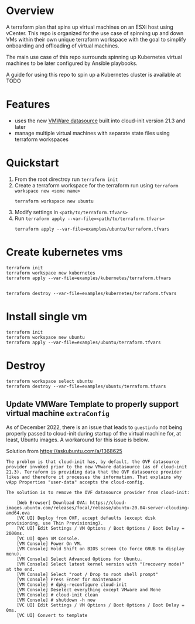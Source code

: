# Overview
A terraform plan that spins up virtual machines on an ESXi host using vCenter. This repo is organized for the use case of spinning up and down VMs within their own unique terraform workspace with the goal to simplify onboarding and offloading of virtual machines.

The main use case of this repo surrounds spinning up Kubernetes virtual machines to be later configured by Ansible playbooks.

A guide for using this repo to spin up a Kubernetes cluster is available at TODO


# Features
- uses the new [VMWare datasource](https://cloudinit.readthedocs.io/en/latest/topics/datasources/vmware.html) built into cloud-init version 21.3 and later
- manage multiple virtual machines with separate state files using terraform workspaces


# Quickstart
1. From the root directroy run `terraform init`
1. Create a terraform workspace for the terraform run using `terraform workspace new <some name>`
    ```
    terraform workspace new ubuntu
    ```
1. Modify settings in `<path/to/terraform.tfvars>`
1. Run `terraform apply --var-file=<path/to/terraform.tfvars>`
    ```
    terraform apply --var-file=examples/ubuntu/terraform.tfvars
    ```


# Create kubernetes vms
```
terraform init
terraform workspace new kubernetes
terraform apply --var-file=examples/kubernetes/terraform.tfvars


terraform destroy --var-file=examples/kubernetes/terraform.tfvars

```

# Install single vm
```
terraform init
terraform workspace new ubuntu
terraform apply --var-file=examples/ubuntu/terraform.tfvars
```

# Destroy
```
terraform workspace select ubuntu
terraform destroy --var-file=examples/ubuntu/terraform.tfvars
```


## Update VMWare Template to properly support virtual machine `extraConfig`
As of December 2022, there is an issue that leads to `guestinfo` not being properly passed to cloud-init during startup of the virtual machine for, at least, Ubuntu images. A workaround for this issue is below.

Solution from https://askubuntu.com/a/1368625
```
The problem is that cloud-init has, by default, the OVF datasource provider invoked prior to the new VMware datasource (as of cloud-init 21.3). Terraform is providing data that the OVF datasource provider likes and therefore it processes the information. That explains why vApp Properties "user-data" accepts the cloud-config.

The solution is to remove the OVF datasource provider from cloud-init:

    [Web Browser[ Download OVA: https://cloud-images.ubuntu.com/releases/focal/release/ubuntu-20.04-server-cloudimg-amd64.ova
    [VC UI] Deploy from OVF, accept defaults (except disk provisioning, use Thin Provisioning).
    [VC UI] Edit Settings / VM Options / Boot Options / Boot Delay = 2000ms.
    [VC UI] Open VM Console.
    [VM Console] Power On VM.
    [VM Console] Hold Shift on BIOS screen (to force GRUB to display menu).
    [VM Console] Select Advanced Options for Ubuntu.
    [VM Console] Select latest kernel version with "(recovery mode)" at the end.
    [VM Console] Select "root / Drop to root shell prompt"
    [VM Console] Press Enter for maintenance
    [VM Console] # dpkg-reconfigure cloud-init
    [VM Console] Deselect everything except VMware and None
    [VM Console] # cloud-init clean
    [VM Console] # shutdown -h now
    [VC UI] Edit Settings / VM Options / Boot Options / Boot Delay = 0ms.
    [VC UI] Convert to template
```
